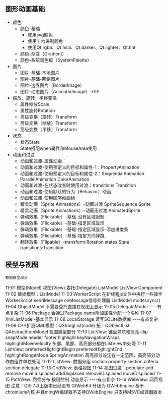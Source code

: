 ## 图形动画基础
- 颜色
  - 颜色-基础
    - 使用svg颜色
    - 使用十六进制颜色
    - 使用Qt.rgba、Qt.hsla、Qt.darker、Qt.lighter、Qt.tint
  - 颜色-渐变（Gradient）
  - 颜色-系统调色板（SystemPalette）
- 图片
  - 图片-基础-本地图片
  - 图片-基础-网络图片
  - 图片-边界图片（BorderImage）
  - 图片-动态图片（AnimatedImage）-GIF
- 缩放、旋转、平移变换
  - 属性缩放Scale
  - 属性旋转Rotation
  - 高级变换（旋转）Transform
  - 高级变换（缩放）Transform
  - 高级变换（平移）Transform
- 状态
  - 状态State
  - State搭配when属性和MouseArea使用
- 动画和过渡
  - 动画和过渡-属性动画：
  - 动画和过渡-使用预定义的目标和属性-1：PropertyAnimation
  - 动画和过渡-使用预定义的目标和属性-2：SequentialAnimation ParallelAnimation  ColorAnimation
  - 动画和过渡-在状态改变时使用过渡：transitions Transition
  - 动画和过渡-使用默认的行为（Behavior）动画
  - 动画和过渡-使用顺序动画组
  - 精灵动画（Sprite Animations）-动画过渡	SpriteSequence Sprite
  - 精灵动画（Sprite Animations）-动画无过渡 AnimatedSprite
  - 弹动效果（Flickable）-基础-没有区域限制
  - 弹动效果（Flickable）-基础-指定区域显示
  - 弹动效果（Flickable）-基础-指定区域显示-添加进度条
  - 弹动效果（Flickable）-基础-指定方向弹跳
  - 翻转效果（Flipable）-transform:Rotation states:State transitions:Transition


## 模型与视图
	数据模型部分
11-01	模型(Model) 视图(View) 委托(Delegate)
		ListModel ListView Component
11-02	数据模型：ListModel
11-03	WorkerScript 在新线程js文件中执行一些操作
		WorkerScript sendMessage onMessage信号处理器
		ListModel model.sync()
11-04	ObjectModel 不需要委托直接在视图上显示
11-05	DelegateModel 									----有点复杂
11-06	Package 会通过Package.name附加属性分配一个名称
11-07	XmlListModel-基本显示
11-08	LocalStorage 读写SQLite数据库					----有点复杂
11-09	C++扩展QML模型：QStringList(code) 拓：QObjectList QAbstractItemModel
	视图类型部分 
11-10	ListView: 键盘导航和高亮 clip snapMode header footer highlight  keyNavigationWraps highlightMoveVelocity
		头部、尾部、高亮部分都在ListView中处理
11-11	ListView: preferredHighlightBegin preferredHighlightEnd highlightRangeMode SpringAnimation
		高亮部分设定在一定范围，高亮部分动作由组件单独处理
11-12	ListView: 数据分组 section.property section.criteria section.delegate
11-13	GridView: 表格视图
11-14	视图过渡：populate add remove move displaced addDisplaced removeDisplaced moveDisplaced
11-15	PathView: 路径分布 按键控制 动态显示			----有点复杂
11-16	WebView:  网页视图 
		注意：Qt5.7以上版本已经没有 QtWebKit 升级为 QWebEngine 基于chromium内核
		并且mingW编译器不支持QWebEngine 只支持MSVC编译器版本
